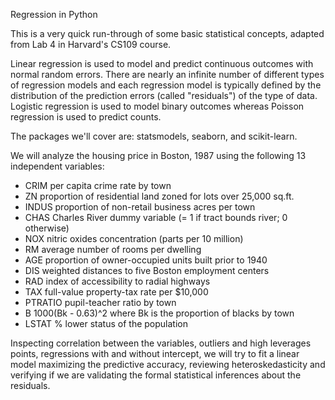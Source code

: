 Regression in Python

This is a very quick run-through of some basic statistical concepts, adapted from Lab 4 in Harvard's CS109 course. 

Linear regression is used to model and predict continuous outcomes with normal random errors. There are nearly an infinite number of different types of regression models and each regression model is typically defined by the distribution of the prediction errors (called "residuals") of the type of data. Logistic regression is used to model binary outcomes whereas Poisson regression is used to predict counts. 

The packages we'll cover are: statsmodels, seaborn, and scikit-learn.

We will analyze the housing price in Boston, 1987 using the following 13 independent variables:

- CRIM     per capita crime rate by town
- ZN       proportion of residential land zoned for lots over 25,000 sq.ft.
- INDUS    proportion of non-retail business acres per town
- CHAS     Charles River dummy variable (= 1 if tract bounds river; 0 otherwise)
- NOX      nitric oxides concentration (parts per 10 million)
- RM       average number of rooms per dwelling
- AGE      proportion of owner-occupied units built prior to 1940
- DIS      weighted distances to five Boston employment centers
- RAD      index of accessibility to radial highways
- TAX      full-value property-tax rate per $10,000
- PTRATIO  pupil-teacher ratio by town
- B        1000(Bk - 0.63)^2 where Bk is the proportion of blacks by town
- LSTAT    % lower status of the population

Inspecting correlation between the variables, outliers and high leverages points, regressions with and without
intercept, we will try to fit a linear model maximizing the predictive accuracy, reviewing heteroskedasticity and
verifying if we are validating the formal statistical inferences about the residuals.
